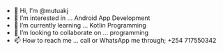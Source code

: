 - 👋 Hi, I’m @mutuakj
- 👀 I’m interested in ... Android App Development
- 🌱 I’m currently learning ... Kotlin Programming 
- 💞️ I’m looking to collaborate on ... programming 
- 📫 How to reach me ... call or WhatsApp me through; +254 717550342

<!---
Androistar/Androistar is a ✨ special ✨ repository because its `README.md` (this file) appears on your GitHub profile.
You can click the Preview link to take a look at your changes.
--->
